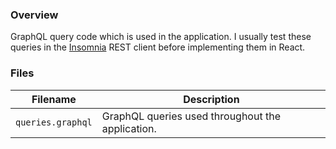### Overview

GraphQL query code which is used in the application.  I usually test these queries in the 
[Insomnia](https://insomnia.rest/) REST client before implementing them in React.

### Files

| Filename                 | Description                                                                |
|--------------------------|----------------------------------------------------------------------------|
| `queries.graphql`        | GraphQL queries used throughout the application.                           |
